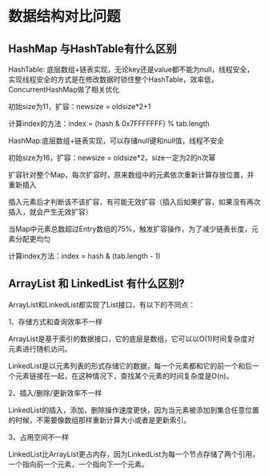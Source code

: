 # 数据结构对比问题
## HashMap 与HashTable有什么区别

HashTable: 底层数组+链表实现，无论key还是value都不能为null，线程安全，实现线程安全的方式是在修改数据时锁住整个HashTable，效率低，ConcurrentHashMap做了相关优化

初始size为11，扩容：newsize = oldsize*2+1

计算index的方法：index = (hash & 0x7FFFFFFF) % tab.length

HashMap:底层数组+链表实现，可以存储null键和null值，线程不安全

初始size为16，扩容：newsize = oldsize*2，size一定为2的n次幂

扩容针对整个Map，每次扩容时，原来数组中的元素依次重新计算存放位置，并重新插入

插入元素后才判断该不该扩容，有可能无效扩容（插入后如果扩容，如果没有再次插入，就会产生无效扩容）

当Map中元素总数超过Entry数组的75%，触发扩容操作，为了减少链表长度，元素分配更均匀

计算index方法：index = hash & (tab.length - 1)

## ArrayList 和 LinkedList 有什么区别?
   
   ArrayList和LinkedList都实现了List接口，有以下的不同点：
   
   1、存储方式和查询效率不一样
   
   ArrayList是基于索引的数据接口，它的底层是数组，它可以以O(1)时间复杂度对元素进行随机访问。
   
   LinkedList是以元素列表的形式存储它的数据，每一个元素都和它的前一个和后一个元素链接在一起，在这种情况下，查找某个元素的时间复杂度是O(n)。
   
   2、插入/删除/更新效率不一样
   
   LinkedList的插入，添加，删除操作速度更快，因为当元素被添加到集合任意位置的时候，不需要像数组那样重新计算大小或者是更新索引。
   
   3、占用空间不一样
   
   LinkedList比ArrayList更占内存，因为LinkedList为每一个节点存储了两个引用，一个指向前一个元素，一个指向下一个元素。































